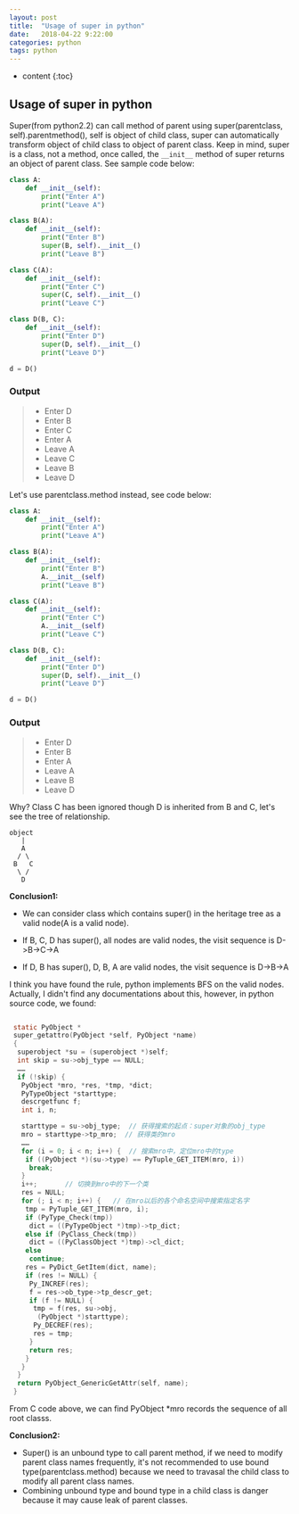```yaml
---
layout: post
title:  "Usage of super in python"
date:   2018-04-22 9:22:00
categories: python
tags: python
---
```


* content
{:toc}

## Usage of super in python

Super(from python2.2) can call method of parent using super(parentclass, self).parentmethod(), self is object of child class, super can automatically transform object of child class to object of parent class. Keep in mind, super is a class, not a method, once called, the `__init__` method of super returns an object of parent class. See sample code below:





```python
class A:
    def __init__(self):
        print("Enter A")
        print("Leave A")

class B(A):
    def __init__(self):
        print("Enter B")
        super(B, self).__init__()
        print("Leave B")

class C(A):
    def __init__(self):
        print("Enter C")
        super(C, self).__init__()
        print("Leave C")

class D(B, C):
    def __init__(self):
        print("Enter D")
        super(D, self).__init__()
        print("Leave D")

d = D()
``` 

### Output
>*    Enter D
>*    Enter B
>*    Enter C
>*    Enter A
>*    Leave A
>*    Leave C
>*    Leave B
>*    Leave D

Let's use parentclass.method instead, see code below:

```python
class A:
    def __init__(self):
        print("Enter A")
        print("Leave A")

class B(A):
    def __init__(self):
        print("Enter B")
        A.__init__(self)
        print("Leave B")

class C(A):
    def __init__(self):
        print("Enter C")
        A.__init__(self)
        print("Leave C")

class D(B, C):
    def __init__(self):
        print("Enter D")
        super(D, self).__init__()
        print("Leave D")

d = D()
```

### Output

>*    Enter D
>*    Enter B
>*    Enter A
>*    Leave A
>*    Leave B
>*    Leave D

Why? Class C has been ignored though D is inherited from B and C, let's see the tree of relationship.


    object
       |
       A
      / \
     B   C
      \ /
       D

**Conclusion1:**

* We can consider class which contains super() in the heritage tree as a valid node(A is a valid node). 

* If B, C, D has super(), all nodes are valid nodes, the visit sequence is D->B->C->A

* If D, B has super(), D, B, A are valid nodes, the visit sequence is D->B->A

I think you have found the rule, python implements BFS on the valid nodes. Actually, I didn't find any documentations about this, however, in python source code, we found:

```c

 static PyObject *
 super_getattro(PyObject *self, PyObject *name)
 {
  superobject *su = (superobject *)self;
  int skip = su->obj_type == NULL;
  ……
  if (!skip) {
   PyObject *mro, *res, *tmp, *dict;
   PyTypeObject *starttype;
   descrgetfunc f;
   int i, n;

   starttype = su->obj_type;  // 获得搜索的起点：super对象的obj_type
   mro = starttype->tp_mro;  // 获得类的mro
   ……
   for (i = 0; i < n; i++) {  // 搜索mro中，定位mro中的type
    if ((PyObject *)(su->type) == PyTuple_GET_ITEM(mro, i))
     break;
   }
   i++;       // 切换到mro中的下一个类
   res = NULL;
   for (; i < n; i++) {   // 在mro以后的各个命名空间中搜索指定名字
    tmp = PyTuple_GET_ITEM(mro, i);
    if (PyType_Check(tmp))
     dict = ((PyTypeObject *)tmp)->tp_dict;
    else if (PyClass_Check(tmp))
     dict = ((PyClassObject *)tmp)->cl_dict;
    else
     continue;
    res = PyDict_GetItem(dict, name);
    if (res != NULL) {
     Py_INCREF(res);
     f = res->ob_type->tp_descr_get;
     if (f != NULL) {
      tmp = f(res, su->obj,
       (PyObject *)starttype);
      Py_DECREF(res);
      res = tmp;
     }
     return res;
    }
   }
  }
  return PyObject_GenericGetAttr(self, name);
 }

```

From C code above, we can find PyObject *mro records the sequence of all root classs. 

**Conclusion2:**

* Super() is an unbound type to call parent method, if we need to modify parent class names frequently, it's not recommended to use bound type(parentclass.method) because we need to travasal the child class to modify all parent class names.
* Combining unbound type and bound type in a child class is danger because it may cause leak of parent classes.

[1]: https://blog.csdn.net/johnsonguo/article/details/585193 "Reference"
